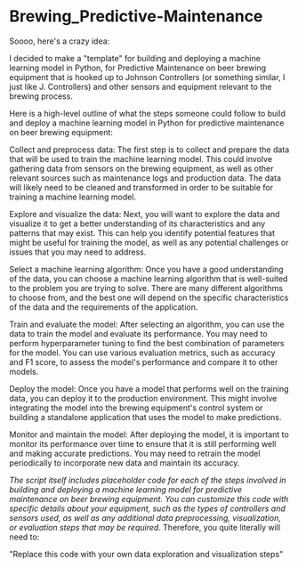# Brewing_Predictive-Maintenance

Soooo, here's a crazy idea:

I decided to make a "template" for building and deploying a machine learning model in Python, for Predictive Maintenance on beer brewing equipment that is hooked up to Johnson Controllers (or something similar, I just like J. Controllers) and other sensors and equipment relevant to the brewing process.

Here is a high-level outline of what the steps someone could follow to build and deploy a machine learning model in Python for predictive maintenance on beer brewing equipment:

Collect and preprocess data: The first step is to collect and prepare the data that will be used to train the machine learning model. This could involve gathering data from sensors on the brewing equipment, as well as other relevant sources such as maintenance logs and production data. The data will likely need to be cleaned and transformed in order to be suitable for training a machine learning model.

Explore and visualize the data: Next, you will want to explore the data and visualize it to get a better understanding of its characteristics and any patterns that may exist. This can help you identify potential features that might be useful for training the model, as well as any potential challenges or issues that you may need to address.

Select a machine learning algorithm: Once you have a good understanding of the data, you can choose a machine learning algorithm that is well-suited to the problem you are trying to solve. There are many different algorithms to choose from, and the best one will depend on the specific characteristics of the data and the requirements of the application.

Train and evaluate the model: After selecting an algorithm, you can use the data to train the model and evaluate its performance. You may need to perform hyperparameter tuning to find the best combination of parameters for the model. You can use various evaluation metrics, such as accuracy and F1 score, to assess the model's performance and compare it to other models.

Deploy the model: Once you have a model that performs well on the training data, you can deploy it to the production environment. This might involve integrating the model into the brewing equipment's control system or building a standalone application that uses the model to make predictions.

Monitor and maintain the model: After deploying the model, it is important to monitor its performance over time to ensure that it is still performing well and making accurate predictions. You may need to retrain the model periodically to incorporate new data and maintain its accuracy.


*The script itself includes placeholder code for each of the steps involved in building and deploying a machine learning model for predictive maintenance on beer brewing equipment. You can customize this code with specific details about your equipment, such as the types of controllers and sensors used, as well as any additional data preprocessing, visualization, or evaluation steps that may be required.* Therefore, you quite literally will need to:

"Replace this code with your own data exploration and visualization steps"
